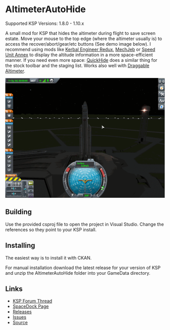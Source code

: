 # AltimeterAutoHide

Supported KSP Versions: 1.8.0 - 1.10.x

A small mod for KSP that hides the altimeter during flight to save screen estate.
Move your mouse to the top edge (where the altimeter usually is) to access the recover/abort/gear/etc buttons (See demo image below).
I recommend using mods like [Kerbal Engineer Redux](https://github.com/jrbudda/KerbalEngineer), [MechJeb](https://github.com/MuMech/MechJeb2) or [Speed Unit Annex](https://forum.kerbalspaceprogram.com/index.php?/topic/169611-*) to display the altitude information in a more space-efficient manner. If you need even more space: [QuickHide](https://forum.kerbalspaceprogram.com/index.php?/topic/174445-*) does a similar thing for the stock toolbar and the staging list.
Works also well with [Draggable Altimeter](https://github.com/andrew-vant/dragalt).

![usage example](https://raw.githubusercontent.com/todi/AltimeterAutoHide/master/demo.gif)

## Building

Use the provided csproj file to open the project in Visual Studio. Change the references so they point to your KSP install.

## Installing

The easiest way is to install it with CKAN.

For manual installation download the latest release for your version of KSP and unzip the AltimeterAutoHide folder into your GameData directory.

## Links

 - [KSP Forum Thread](https://forum.kerbalspaceprogram.com/index.php?/topic/197164-1101-altimeterautohide-v10/)
 - [SpaceDock Page](https://spacedock.info/mod/2541/AltimeterAutoHide)
 - [Releases](https://github.com/todi/AltimeterAutoHide/releases)
 - [Issues](https://github.com/todi/AltimeterAutoHide/issues)
 - [Source](https://github.com/todi/AltimeterAutoHide)
